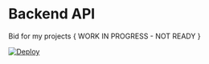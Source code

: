 # Backend API
Bid for my projects { WORK IN PROGRESS - NOT READY }

[![Deploy](https://www.herokucdn.com/deploy/button.svg)](https://dashboard.heroku.com/apps/backend-my-nigerian-projects/activity)

